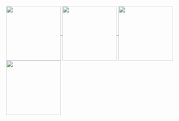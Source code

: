 
<!--
**m3nd0r/m3nd0r** is a ✨ _special_ ✨ repository because its `README.md` (this file) appears on your GitHub profile.

- 🔭 I’m currently working on ...
- 🌱 I’m currently learning ...
- 👯 I’m looking to collaborate on ...
- 🤔 I’m looking for help with ...
- 💬 Ask me about ...
- 📫 How to reach me: ...
- 😄 Pronouns: ...
- ⚡ Fun fact: ...
-->


<a href="https://github.com/anuraghazra/github-readme-stats#gh-dark-mode-only">
  <img align="center" height=150 src="https://github-readme-stats.vercel.app/api?username=m3nd0r&count_private=true&show_icons=true&bg_color=00000000&theme=dark&hide=stars,contribs#gh-dark-mode-only" />
  </a>
  <a href="https://github.com/anuraghazra/github-readme-stats#gh-light-mode-only">
  <img align="center" height=150 src="https://github-readme-stats.vercel.app/api?username=m3nd0r&count_private=true&show_icons=true&bg_color=00000000&theme=swift&hide=stars,contribs#gh-light-mode-only" />
  </a>

<a href="https://github.com/anuraghazra/github-readme-stats#gh-dark-mode-only">
  <img align="center" height=150 src="https://github-readme-stats.vercel.app/api/top-langs/?username=m3nd0r&layout=compact&count_private=true&show_icons=true&bg_color=00000000&theme=dark#gh-dark-mode-only" />
  </a>
  <a href="https://github.com/anuraghazra/github-readme-stats#gh-light-mode-only">
  <img align="center" height=150 src="https://github-readme-stats.vercel.app/api/top-langs/?username=m3nd0r&layout=compact&count_private=true&show_icons=true&bg_color=00000000&theme=swift#gh-light-mode-only" />
  </a>
